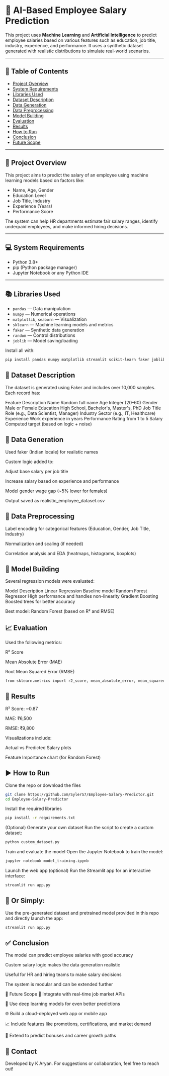 # 💼 AI-Based Employee Salary Prediction

This project uses **Machine Learning** and **Artificial Intelligence** to predict employee salaries based on various features such as education, job title, industry, experience, and performance. It uses a synthetic dataset generated with realistic distributions to simulate real-world scenarios.

---

## 📁 Table of Contents

- [Project Overview](#-project-overview)
- [System Requirements](#-system-requirements)
- [Libraries Used](#-libraries-used)
- [Dataset Description](#-dataset-description)
- [Data Generation](#-data-generation)
- [Data Preprocessing](#-data-preprocessing)
- [Model Building](#-model-building)
- [Evaluation](#-evaluation)
- [Results](#-results)
- [How to Run](#-how-to-run)
- [Conclusion](#-conclusion)
- [Future Scope](#-future-scope)

---

## 🧠 Project Overview

This project aims to predict the salary of an employee using machine learning models based on factors like:

- Name, Age, Gender
- Education Level
- Job Title, Industry
- Experience (Years)
- Performance Score

The system can help HR departments estimate fair salary ranges, identify underpaid employees, and make informed hiring decisions.

---

## 💻 System Requirements

- Python 3.8+
- pip (Python package manager)
- Jupyter Notebook or any Python IDE

---

## 📚 Libraries Used

- `pandas` — Data manipulation  
- `numpy` — Numerical operations  
- `matplotlib`, `seaborn` — Visualization  
- `sklearn` — Machine learning models and metrics  
- `faker` — Synthetic data generation  
- `random` — Control distributions  
- `joblib` — Model saving/loading

Install all with:
```bash
pip install pandas numpy matplotlib streamlit scikit-learn faker joblib
```
## 📂 Dataset Description

The dataset is generated using Faker and includes over 10,000 samples. Each record has:

Feature	Description
Name	Random full name
Age	Integer (20–60)
Gender	Male or Female
Education	High School, Bachelor's, Master's, PhD
Job Title	Role (e.g., Data Scientist, Manager)
Industry	Sector (e.g., IT, Healthcare)
Experience	Work experience in years
Performance	Rating from 1 to 5
Salary	Computed target (based on logic + noise)

## 🧾 Data Generation

Used faker (Indian locale) for realistic names

Custom logic added to:

Adjust base salary per job title

Increase salary based on experience and performance

Model gender wage gap (~5% lower for females)

Output saved as realistic_employee_dataset.csv

## 🧹 Data Preprocessing

Label encoding for categorical features (Education, Gender, Job Title, Industry)

Normalization and scaling (if needed)

Correlation analysis and EDA (heatmaps, histograms, boxplots)

## 🧪 Model Building

Several regression models were evaluated:

Model	Description
Linear Regression	Baseline model
Random Forest Regressor	High performance and handles non-linearity
Gradient Boosting	Boosted trees for better accuracy

Best model: Random Forest (based on R² and RMSE)

## 📈 Evaluation

Used the following metrics:

R² Score

Mean Absolute Error (MAE)

Root Mean Squared Error (RMSE)

```bash
from sklearn.metrics import r2_score, mean_absolute_error, mean_squared_error
```

## 🧪 Results

R² Score: ~0.87

MAE: ₹6,500

RMSE: ₹9,800

Visualizations include:

Actual vs Predicted Salary plots

Feature Importance chart (for Random Forest)

## ▶️ How to Run
Clone the repo or download the files

```bash
git clone https://github.com/SylerS7/Employee-Salary-Predictor.git
cd Employee-Salary-Predictor
```
Install the required libraries

```bash
pip install -r requirements.txt
```
(Optional) Generate your own dataset
Run the script to create a custom dataset:

```bash
python custom_dataset.py
```
Train and evaluate the model
Open the Jupyter Notebook to train the model:

```bash
jupyter notebook model_training.ipynb
```
Launch the web app (optional)
Run the Streamlit app for an interactive interface:

```bash
streamlit run app.py
```
## 📝 Or Simply:

Use the pre-generated dataset and pretrained model provided in this repo and directly launch the app:

```bash
streamlit run app.py
```

## ✅ Conclusion
The model can predict employee salaries with good accuracy

Custom salary logic makes the data generation realistic

Useful for HR and hiring teams to make salary decisions

The system is modular and can be extended further

🔮 Future Scope
🔁 Integrate with real-time job market APIs

🧠 Use deep learning models for even better predictions

🌐 Build a cloud-deployed web app or mobile app

📈 Include features like promotions, certifications, and market demand

🏢 Extend to predict bonuses and career growth paths

## 📩 Contact
Developed by K Aryan.
For suggestions or collaboration, feel free to reach out!
